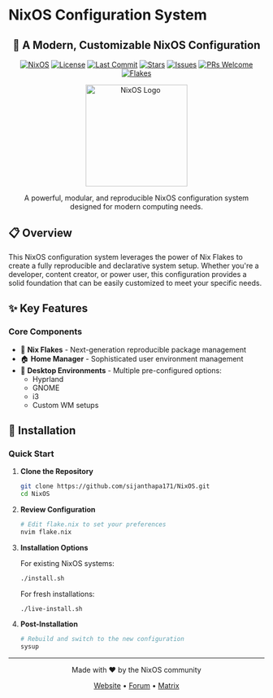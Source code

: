 # NixOS Configuration System

<div align="center">
  <h2>🚀 A Modern, Customizable NixOS Configuration</h2>

  [![NixOS](https://img.shields.io/badge/NixOS-24.11-blue.svg?logo=nixos&logoColor=white)](https://nixos.org)
  [![License](https://img.shields.io/github/license/sijanthapa171/NixOS)](./LICENSE)
  [![Last Commit](https://img.shields.io/github/last-commit/sijanthapa171/NixOS/main)](https://github.com/sijanthapa171/NixOS/commits/main)
  [![Stars](https://img.shields.io/github/stars/sijanthapa171/NixOS?style=social)](https://github.com/sijanthapa171/NixOS/stargazers)
  [![Issues](https://img.shields.io/github/issues/sijanthapa171/NixOS)](https://github.com/sijanthapa171/NixOS/issues)
  [![PRs Welcome](https://img.shields.io/badge/PRs-welcome-brightgreen.svg)](https://github.com/sijanthapa171/NixOS/pulls)
  [![Flakes](https://img.shields.io/badge/Nix-Flakes-blue.svg?logo=nixos&logoColor=white)](https://nixos.wiki/wiki/Flakes)

  <img src="https://raw.githubusercontent.com/NixOS/nixos-artwork/master/logo/nixos-white.png" width="200" alt="NixOS Logo">

  <p>A powerful, modular, and reproducible NixOS configuration system designed for modern computing needs.</p>
</div>


## 📋 Overview

This NixOS configuration system leverages the power of Nix Flakes to create a fully reproducible and declarative system setup. Whether you're a developer, content creator, or power user, this configuration provides a solid foundation that can be easily customized to meet your specific needs.


## ✨ Key Features

### Core Components

- 🔄 **Nix Flakes** - Next-generation reproducible package management
- 🏠 **Home Manager** - Sophisticated user environment management
- 🎨 **Desktop Environments** - Multiple pre-configured options:
  - Hyprland
  - GNOME
  - i3
  - Custom WM setups

## 🚀 Installation


### Quick Start

1. **Clone the Repository**
   ```bash
   git clone https://github.com/sijanthapa171/NixOS.git
   cd NixOS
   ```

2. **Review Configuration**
   ```bash
   # Edit flake.nix to set your preferences
   nvim flake.nix
   ```

3. **Installation Options**

   For existing NixOS systems:
   ```bash
   ./install.sh
   ```

   For fresh installations:
   ```bash
   ./live-install.sh
   ```

4. **Post-Installation**
   ```bash
   # Rebuild and switch to the new configuration
   sysup
   ```
   
---

<div align="center">
  <p>Made with ❤️ by the NixOS community</p>
  <p>
    <a href="https://nixos.org">Website</a> •
    <a href="https://discourse.nixos.org">Forum</a> •
    <a href="https://matrix.to/#/#nixos:matrix.org">Matrix</a>
  </p>
</div> 
